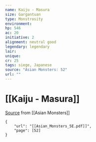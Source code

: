 ```yaml
---
name: Kaiju - Masura
size: Gargantuan
type: Monstrosity
environment: 
hp: 546
ac: 20
initiative: 2
alignment: neutral good
legendary: legendary
lair: 
unique: 
cr: 25
tags: siege, Japanese
source: "Asian Monsters: 52"
url: ""
---
```

# [[Kaiju - Masura]]

[Source](zotero://open-pdf/library/items/2YJ39RUI?page=52) from [[Asian Monsters]]

```pdf
{
	"url": "[[Asian_Monsters_5E.pdf]]",
	"page": [52]
}
```

